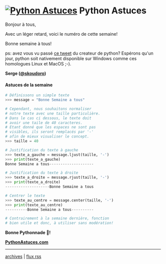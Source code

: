 <!--title: Gérer les espaces  ... -->
# [![Python Astuces](https://pythonastuces.com/images/python-logo.jpeg)](https://pythonastuces.com) Python Astuces

Bonjour à tous,

Avec un léger retard, voici le numéro de cette semaine!

Bonne semaine à tous!

ps: avez vous vu passé [ce tweet](https://twitter.com/gvanrossum/status/1326932991566700549) du createur de python?
Espérons qu'un jour, python soit nativement disponible sur Windows comme ces homologues Linux et MacOS ;-).

**Serge ([@skoudoro](https://twitter.com/skoudoro))**


#### Astuces de la semaine

```python
# Définissons un simple texte
>>> message = "Bonne Semaine a tous"

# Cependant, nous souhaitons normaliser
# notre texte avec une taille particulière.
# Dans le cas ci dessous, le texte doit
# avoir une taile de 40 caracteres.
# Etant donné que les espaces ne sont pas
# visibles, ils seront remplacés par '-'
# afin de mieux visualiser le concept.
>>> taille = 40

# Justification du texte à gauche
>>> texte_a_gauche = message.ljust(taille, '-')
>>> print(texte_a_gauche)
Bonne Semaine a tous--------------------

# Justification du texte à droite
>>> texte_a_droite = message.rjust(taille, '-')
>>> print(texte_a_droite)
--------------------Bonne Semaine a tous

# Centrer le texte
>>> texte_au_centre = message.center(taille, '-')
>>> print(texte_au_centre)
----------Bonne Semaine a tous----------

# Contrairement à la semaine dernière, fonction
# bien utile et donc, à utiliser sans modération!
```

**Bonne Pythonnade  🐍!**

**[PythonAstuces.com](https://pythonastuces.com)**

---

[archives](https://pythonastuces.com/archives.html) | [flux rss](https://pythonastuces.com/rss.xml)
